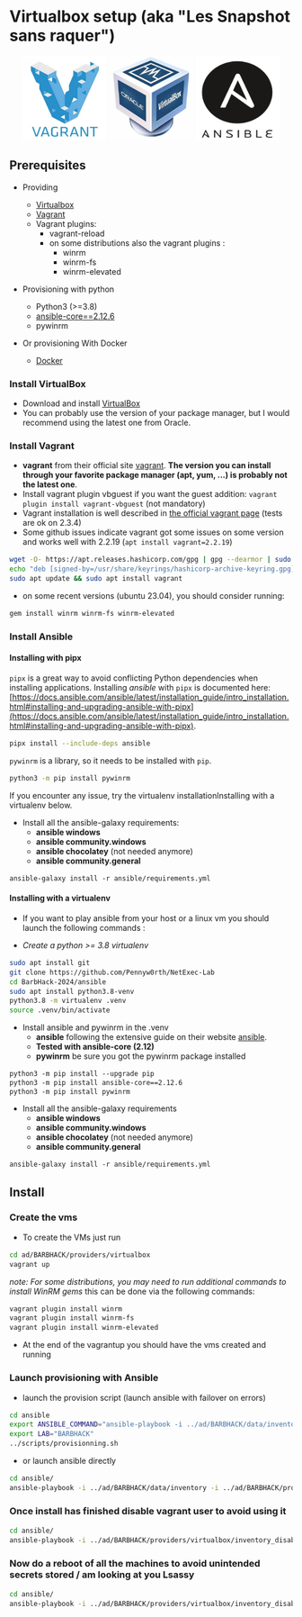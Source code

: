 # Virtualbox setup (aka "Les Snapshot sans raquer")

<div align="center">
  <img alt="vagrant" width="150" height="150" src="./img/icon_vagrant.png">
  <img alt="icon_vwmare" width="150"  height="150" src="./img/icon_virtualbox.png">
  <img alt="icon_ansible" width="150"  height="150" src="./img/icon_ansible.png">
</div>

## Prerequisites

- Providing
  - [Virtualbox](https://www.oracle.com/virtualization/technologies/vm/downloads/virtualbox-downloads.html)
  - [Vagrant](https://developer.hashicorp.com/vagrant/docs)
  - Vagrant plugins:
    - vagrant-reload
    - on some distributions also the vagrant plugins :
      - winrm
      - winrm-fs
      - winrm-elevated

- Provisioning with python
  - Python3 (>=3.8)
  - [ansible-core==2.12.6](https://docs.ansible.com/ansible/latest/index.html)
  - pywinrm

- Or provisioning With Docker
  - [Docker](https://www.docker.com/)


### Install VirtualBox

- Download and install [VirtualBox](https://www.oracle.com/virtualization/technologies/vm/downloads/virtualbox-downloads.html)
- You can probably use the version of your package manager, but I would recommend using the latest one from Oracle.

### Install Vagrant

- **vagrant** from their official site [vagrant](https://developer.hashicorp.com/vagrant/downloads). __The version you can install through your favorite package manager (apt, yum, ...) is probably not the latest one__.
- Install vagrant plugin vbguest if you want the guest addition: `vagrant plugin install vagrant-vbguest` (not mandatory)
- Vagrant installation is well described in [the official vagrant page](https://developer.hashicorp.com/vagrant/downloads) (tests are ok on 2.3.4)
- Some github issues indicate vagrant got some issues on some version and works well with 2.2.19 (`apt install vagrant=2.2.19`)

```bash
wget -O- https://apt.releases.hashicorp.com/gpg | gpg --dearmor | sudo tee /usr/share/keyrings/hashicorp-archive-keyring.gpg
echo "deb [signed-by=/usr/share/keyrings/hashicorp-archive-keyring.gpg] https://apt.releases.hashicorp.com $(lsb_release -cs) main" | sudo tee /etc/apt/sources.list.d/hashicorp.list
sudo apt update && sudo apt install vagrant
```

- on some recent versions (ubuntu 23.04), you should consider running:
```bash
gem install winrm winrm-fs winrm-elevated
```

### Install Ansible

#### Installing with pipx

`pipx` is a great way to avoid conflicting Python dependencies when installing applications.
Installing _ansible_ with `pipx` is documented here: [https://docs.ansible.com/ansible/latest/installation_guide/intro_installation.html#installing-and-upgrading-ansible-with-pipx](https://docs.ansible.com/ansible/latest/installation_guide/intro_installation.html#installing-and-upgrading-ansible-with-pipx).

```bash
pipx install --include-deps ansible
```

`pywinrm` is a library, so it needs to be installed with `pip`.

```bash
python3 -m pip install pywinrm
```
If you encounter any issue, try the virtualenv installationInstalling with a virtualenv below.


- Install all the ansible-galaxy requirements:
  - **ansible windows**
  - **ansible community.windows**
  - **ansible chocolatey** (not needed anymore)
  - **ansible community.general**
```
ansible-galaxy install -r ansible/requirements.yml
```

#### Installing with a virtualenv

- If you want to play ansible from your host or a linux vm you should launch the following commands :

- *Create a python >= 3.8 virtualenv*

```bash
sudo apt install git
git clone https://github.com/Pennyw0rth/NetExec-Lab
cd BarbHack-2024/ansible
sudo apt install python3.8-venv
python3.8 -m virtualenv .venv
source .venv/bin/activate
```

- Install ansible and pywinrm in the .venv
  - **ansible** following the extensive guide on their website [ansible](https://docs.ansible.com/ansible/latest/installation_guide/intro_installation.html).
  - **Tested with ansible-core (2.12)**
  - **pywinrm** be sure you got the pywinrm package installed

```
python3 -m pip install --upgrade pip
python3 -m pip install ansible-core==2.12.6
python3 -m pip install pywinrm
```

- Install all the ansible-galaxy requirements
  - **ansible windows**
  - **ansible community.windows**
  - **ansible chocolatey** (not needed anymore)
  - **ansible community.general**
```
ansible-galaxy install -r ansible/requirements.yml
```

## Install

### Create the vms

- To create the VMs just run 

```bash
cd ad/BARBHACK/providers/virtualbox
vagrant up
```
*note: For some distributions, you may need to run additional commands to install WinRM gems* this can be done via the following commands:

```bash
vagrant plugin install winrm
vagrant plugin install winrm-fs
vagrant plugin install winrm-elevated
```

- At the end of the vagrantup you should have the vms created and running
### Launch provisioning with Ansible

- launch the provision script (launch ansible with failover on errors)

```bash
cd ansible
export ANSIBLE_COMMAND="ansible-playbook -i ../ad/BARBHACK/data/inventory -i ../ad/BARBHACK/providers/virtualbox/inventory"
export LAB="BARBHACK"
../scripts/provisionning.sh
```

- or launch ansible directly

```bash
cd ansible/
ansible-playbook -i ../ad/BARBHACK/data/inventory -i ../ad/BARBHACK/providers/virtualbox/inventory main.yml
```
### Once install has finished disable vagrant user to avoid using it

```bash
cd ansible/
ansible-playbook -i ../ad/BARBHACK/providers/virtualbox/inventory_disablevagrant disable_vagrant.yml
```

### Now do a reboot of all the machines to avoid unintended secrets stored / am looking at you Lsassy

```bash
cd ansible/
ansible-playbook -i ../ad/BARBHACK/providers/virtualbox/inventory_disablevagrant reboot.yml
```

